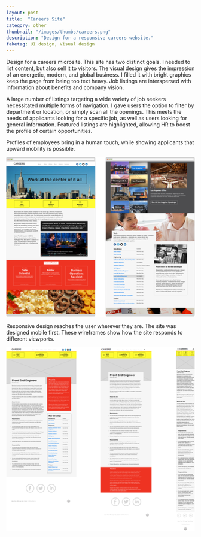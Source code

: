 ```yaml
---
layout: post
title:  "Careers Site"
category: other
thumbnail: "/images/thumbs/careers.png"
description: "Design for a responsive careers website."
faketag: UI design, Visual design
---
```


Design for a careers microsite. This site has two distinct goals. I needed to list content, but also sell it to visitors. The visual design gives the impression of an energetic, modern, and global business. I filled it with bright graphics keep the page from being too text heavy. Job listings are interspersed with information about benefits and company vision.

A large number of listings targeting a wide variety of job seekers necessitated multiple forms of navigation. I gave users the option to filter by department or location, or simply scan all the openings. This meets the needs of applicants looking for a specific job, as well as users looking for general information. Featured listings are highlighted, allowing HR to boost the profile of certain opportunities.  

Profiles of employees bring in a human touch, while showing applicants that upward mobility is possible. 

![Desktop version of careers site](/images/other-careers1.png)

Responsive design reaches the user wherever they are. The site was designed mobile first. These wireframes show how the site responds to different viewports.

![Desktop, tablet, and mobile version of site](/images/other-careers2.png)